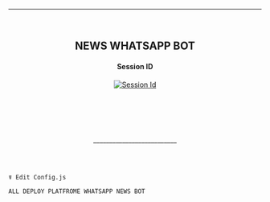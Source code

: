 <br><br>

---
<br>

<h2 align="center">NEWS WHATSAPP BOT
</h2>
 
<h4 align="center"> Session ID
</h4>

</p> 
<p align="center" >
<a href='https://pair-web-public.koyeb.app/' target="_blank"><img alt='Session Id' src='https://img.shields.io/badge/SessionId100000?style=for-the-badge&logo=scan&logoColor=white&labelColor=black&color=black'/></a>
<p align="center" >
    <br>
</p>
<br>
<p align="center" >
    <br>
    __________________________
    <br>
</p>
</details>

<br>

```

☤ Edit Config.js

ALL DEPLOY PLATFROME WHATSAPP NEWS BOT
```
